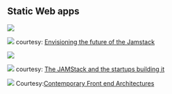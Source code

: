## Static Web apps

![](https://www.netlify.com/img/jamstack/how-it-works.svg)

![](https://cdn.netlify.com/abc9d9b9f63fb1ccc81217aec9b19ea1c8e1b25b/cdc87/img/jamstack-architecture-2.jpg)
courtesy: [Envisioning the future of the Jamstack](https://www.netlify.com/blog/2020/04/29/envisioning-the-future-of-the-jamstack/)

![](https://docs.microsoft.com/en-us/azure/static-web-apps/media/overview/static-apps-overview.png)

![](https://technically.dev/images/jamstack/diagram.jpg)
courtesy: [The JAMStack and the startups building it](https://technically.dev/posts/the-jamstack-and-the-startups-building-it.html)

![](https://miro.medium.com/max/2000/1*3fuXSoEr70NRwrqAdpOZVg.png)
Courtesy:[Contemporary Front end Architectures](https://blog.webf.zone/contemporary-front-end-architectures-fb5b500b0231)
